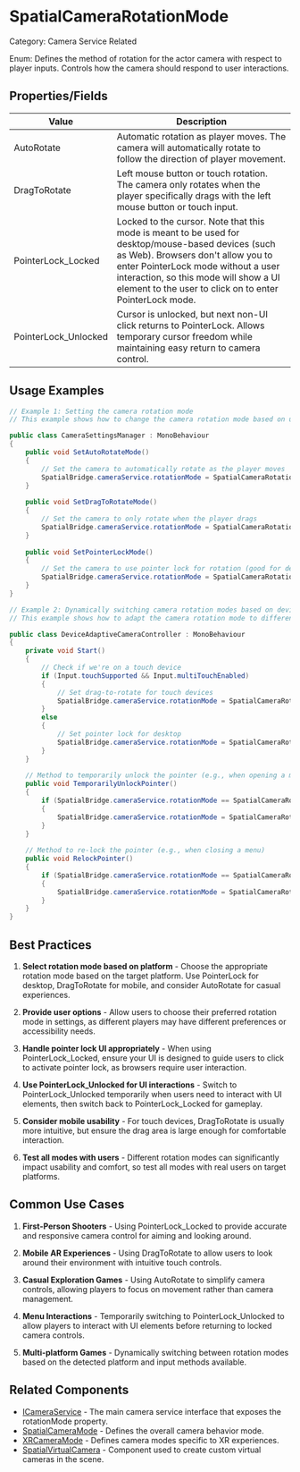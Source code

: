 # SpatialCameraRotationMode

Category: Camera Service Related

Enum: Defines the method of rotation for the actor camera with respect to player inputs. Controls how the camera should respond to user interactions.

## Properties/Fields

| Value | Description |
| --- | --- |
| AutoRotate | Automatic rotation as player moves. The camera will automatically rotate to follow the direction of player movement. |
| DragToRotate | Left mouse button or touch rotation. The camera only rotates when the player specifically drags with the left mouse button or touch input. |
| PointerLock_Locked | Locked to the cursor. Note that this mode is meant to be used for desktop/mouse-based devices (such as Web). Browsers don't allow you to enter PointerLock mode without a user interaction, so this mode will show a UI element to the user to click on to enter PointerLock mode. |
| PointerLock_Unlocked | Cursor is unlocked, but next non-UI click returns to PointerLock. Allows temporary cursor freedom while maintaining easy return to camera control. |

## Usage Examples

```csharp
// Example 1: Setting the camera rotation mode
// This example shows how to change the camera rotation mode based on user preference

public class CameraSettingsManager : MonoBehaviour
{
    public void SetAutoRotateMode()
    {
        // Set the camera to automatically rotate as the player moves
        SpatialBridge.cameraService.rotationMode = SpatialCameraRotationMode.AutoRotate;
    }
    
    public void SetDragToRotateMode()
    {
        // Set the camera to only rotate when the player drags
        SpatialBridge.cameraService.rotationMode = SpatialCameraRotationMode.DragToRotate;
    }
    
    public void SetPointerLockMode()
    {
        // Set the camera to use pointer lock for rotation (good for desktop/FPS-style)
        SpatialBridge.cameraService.rotationMode = SpatialCameraRotationMode.PointerLock_Locked;
    }
}
```

```csharp
// Example 2: Dynamically switching camera rotation modes based on device
// This example shows how to adapt the camera rotation mode to different devices

public class DeviceAdaptiveCameraController : MonoBehaviour
{
    private void Start()
    {
        // Check if we're on a touch device
        if (Input.touchSupported && Input.multiTouchEnabled)
        {
            // Set drag-to-rotate for touch devices
            SpatialBridge.cameraService.rotationMode = SpatialCameraRotationMode.DragToRotate;
        }
        else
        {
            // Set pointer lock for desktop
            SpatialBridge.cameraService.rotationMode = SpatialCameraRotationMode.PointerLock_Locked;
        }
    }
    
    // Method to temporarily unlock the pointer (e.g., when opening a menu)
    public void TemporarilyUnlockPointer()
    {
        if (SpatialBridge.cameraService.rotationMode == SpatialCameraRotationMode.PointerLock_Locked)
        {
            SpatialBridge.cameraService.rotationMode = SpatialCameraRotationMode.PointerLock_Unlocked;
        }
    }
    
    // Method to re-lock the pointer (e.g., when closing a menu)
    public void RelockPointer()
    {
        if (SpatialBridge.cameraService.rotationMode == SpatialCameraRotationMode.PointerLock_Unlocked)
        {
            SpatialBridge.cameraService.rotationMode = SpatialCameraRotationMode.PointerLock_Locked;
        }
    }
}
```

## Best Practices

1. **Select rotation mode based on platform** - Choose the appropriate rotation mode based on the target platform. Use PointerLock for desktop, DragToRotate for mobile, and consider AutoRotate for casual experiences.

2. **Provide user options** - Allow users to choose their preferred rotation mode in settings, as different players may have different preferences or accessibility needs.

3. **Handle pointer lock UI appropriately** - When using PointerLock_Locked, ensure your UI is designed to guide users to click to activate pointer lock, as browsers require user interaction.

4. **Use PointerLock_Unlocked for UI interactions** - Switch to PointerLock_Unlocked temporarily when users need to interact with UI elements, then switch back to PointerLock_Locked for gameplay.

5. **Consider mobile usability** - For touch devices, DragToRotate is usually more intuitive, but ensure the drag area is large enough for comfortable interaction.

6. **Test all modes with users** - Different rotation modes can significantly impact usability and comfort, so test all modes with real users on target platforms.

## Common Use Cases

1. **First-Person Shooters** - Using PointerLock_Locked to provide accurate and responsive camera control for aiming and looking around.

2. **Mobile AR Experiences** - Using DragToRotate to allow users to look around their environment with intuitive touch controls.

3. **Casual Exploration Games** - Using AutoRotate to simplify camera controls, allowing players to focus on movement rather than camera management.

4. **Menu Interactions** - Temporarily switching to PointerLock_Unlocked to allow players to interact with UI elements before returning to locked camera controls.

5. **Multi-platform Games** - Dynamically switching between rotation modes based on the detected platform and input methods available.

## Related Components

- [ICameraService](./ICameraService.md) - The main camera service interface that exposes the rotationMode property.
- [SpatialCameraMode](./SpatialCameraMode.md) - Defines the overall camera behavior mode.
- [XRCameraMode](./XRCameraMode.md) - Defines camera modes specific to XR experiences.
- [SpatialVirtualCamera](./SpatialVirtualCamera.md) - Component used to create custom virtual cameras in the scene.